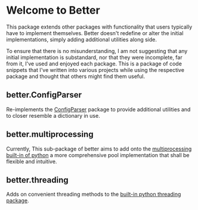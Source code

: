 # Welcome to Better

This package extends other packages with functionality that users typically have to implement themselves. Better doesn't redefine or alter the initial implementations, simply adding additional utilities along side.

To ensure that there is no misunderstanding, I am not suggesting that any initial implementation is substandard, nor that they were incomplete, far from it, I've used and enjoyed each package. This is a package of code snippets that I've written into various projects while using the respective package and thought that others might find them useful.

## better.ConfigParser

Re-implements the [ConfigParser](https://docs.python.org/3/library/configparser.html) package to provide additional utilities and to closer resemble a dictionary in use.

## better.multiprocessing

Currently, This sub-package of better aims to add onto the [multiprocessing built-in of python](https://docs.python.org/3.4/library/multiprocessing.html) a more comprehensive pool implementation that shall be flexible and intuitive.

## better.threading

Adds on convenient threading methods to the [built-in python threading package](https://docs.python.org/3.7/library/threading.html).